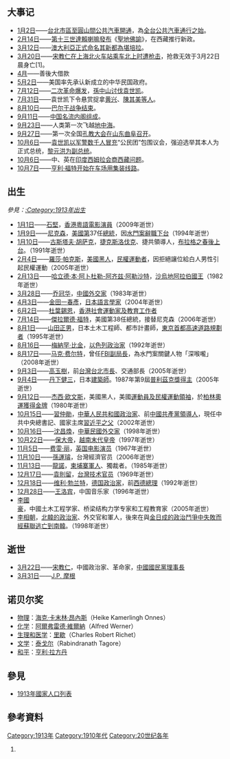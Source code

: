 ## 大事记

  - [1月2日](../Page/1月2日.md "wikilink")——[台北市區至](../Page/台北市.md "wikilink")[圓山間](../Page/圓山.md "wikilink")[公共汽車開通](../Page/公共汽車.md "wikilink")，為[全台公共汽車通行之始](../Page/台灣.md "wikilink")。
  - [2月14日](../Page/2月14日.md "wikilink")——[第十三世達賴喇嘛發布](../Page/第十三世達賴喇嘛.md "wikilink")《[聖地佛諭](../Page/聖地佛諭.md "wikilink")》，在西藏推行新政。
  - [3月12日](../Page/3月12日.md "wikilink")——[澳大利亞正式命名其新都為](../Page/澳大利亞.md "wikilink")[堪培拉](../Page/堪培拉.md "wikilink")。
  - [3月20日](../Page/3月20日.md "wikilink")——[宋教仁在上海北火车站乘车北上时遭枪击](../Page/宋教仁.md "wikilink")，抢救无效于3月22日晨身亡\[1\]。
  - [4月](../Page/4月.md "wikilink")——善後大借款
  - [5月2日](../Page/5月2日.md "wikilink")——美国率先承认新成立的中华民国政府。
  - [7月12日](../Page/7月12日.md "wikilink")——[二次革命爆发](../Page/二次革命.md "wikilink")，[孫中山讨伐](../Page/孫中山.md "wikilink")[袁世凯](../Page/袁世凯.md "wikilink")。
  - [7月31日](../Page/7月31日.md "wikilink")——袁世凯下令悬赏捉拿[黄兴](../Page/黄兴.md "wikilink")、[陳其美等人](../Page/陳其美.md "wikilink")。
  - [8月10日](../Page/8月10日.md "wikilink")——[巴尔干战争结束](../Page/巴尔干战争.md "wikilink")。
  - [9月11日](../Page/9月11日.md "wikilink")——[中国](../Page/中国.md "wikilink")[名流内阁组成](../Page/名流内阁.md "wikilink")。
  - [9月23日](../Page/9月23日.md "wikilink")——人类第一次飞越[地中海](../Page/地中海.md "wikilink")。
  - [9月27日](../Page/9月27日.md "wikilink")——第一次全国[孔教大会在山东曲阜召开](../Page/孔教.md "wikilink")。
  - [10月6日](../Page/10月6日.md "wikilink")——[袁世凯以军警数千人冒充](../Page/袁世凯.md "wikilink")“公民团”包围议会，强迫选举其本人为正式总统，[黎元洪为副总统](../Page/黎元洪.md "wikilink")。
  - [10月6日](../Page/10月6日.md "wikilink")——中、英在[印度](../Page/印度.md "wikilink")[西姆拉会商](../Page/西姆拉.md "wikilink")[西藏问题](../Page/西藏问题.md "wikilink")。
  - [10月7日](../Page/10月7日.md "wikilink")——[亨利·福特开始在车场用集装线路](../Page/亨利·福特.md "wikilink")。

## 出生

*參見：[:Category:1913年出生](https://zh.wikipedia.org/wiki/Category:1913年出生 "wikilink")*

  - [1月1日](../Page/1月1日.md "wikilink")——[石堅](../Page/石堅.md "wikilink")，[香港粵語電影演員](../Page/香港.md "wikilink")（2009年逝世）
  - [1月9日](../Page/1月9日.md "wikilink")——[尼克森](../Page/尼克森.md "wikilink")，[美國第](../Page/美國.md "wikilink")37任[總統](../Page/美國總統.md "wikilink")，因[水門案辭職下台](../Page/水門案.md "wikilink")（1994年逝世）
  - [1月10日](../Page/1月10日.md "wikilink")——[古斯塔夫·胡萨克](../Page/古斯塔夫·胡萨克.md "wikilink")，[捷克斯洛伐克](../Page/捷克斯洛伐克.md "wikilink")、捷共領導人，[布拉格之春後上台](../Page/布拉格之春.md "wikilink")。（1991年逝世）
  - [2月4日](../Page/2月4日.md "wikilink")——[羅莎·帕克斯](../Page/羅莎·帕克斯.md "wikilink")，[美國黑人](../Page/美國黑人.md "wikilink")，[民權運動者](../Page/民權運動.md "wikilink")，因拒絕讓位給白人男性引起民權運動（2005年逝世）
  - [2月13日](../Page/2月13日.md "wikilink")——[哈立德·本·阿卜杜勒-阿齐兹·阿勒沙特](../Page/哈立德·本·阿卜杜勒-阿齐兹·阿勒沙特.md "wikilink")，[沙烏地阿拉伯國王](../Page/沙烏地阿拉伯.md "wikilink")（1982年逝世）
  - [3月28日](../Page/3月28日.md "wikilink")——[乔冠华](../Page/乔冠华.md "wikilink")，[中國外交家](../Page/中國.md "wikilink")（1983年逝世）
  - [4月3日](../Page/4月3日.md "wikilink")——[金田一春彥](../Page/金田一春彥.md "wikilink")，[日本語言學家](../Page/日本.md "wikilink")（2004年逝世）
  - [6月2日](../Page/6月2日.md "wikilink")——[杜葉錫恩](../Page/杜葉錫恩.md "wikilink")，[香港社會運動家及教育工作者](../Page/香港.md "wikilink")
  - [7月14日](../Page/7月14日.md "wikilink")——[傑拉爾德·福特](../Page/傑拉爾德·福特.md "wikilink")，美國第38任總統，接替尼克森（2006年逝世）
  - [8月1日](../Page/8月1日.md "wikilink")——[山田正男](../Page/山田正男.md "wikilink")，日本土木工程師、都市計畫師，[東京](../Page/東京.md "wikilink")[首都高速道路規劃者](../Page/首都高速道路.md "wikilink")（1995年逝世）
  - [8月16日](../Page/8月16日.md "wikilink")——[梅納罕·比金](../Page/梅纳赫姆·贝京.md "wikilink")，[以色列政治家](../Page/以色列.md "wikilink")（1992年逝世）
  - [8月17日](../Page/8月17日.md "wikilink")——[马克·费尔特](../Page/马克·费尔特.md "wikilink")，曾任[FBI副局長](../Page/FBI.md "wikilink")，為水門案關鍵人物「深喉嚨」（2008年逝世）
  - [9月3日](../Page/9月3日.md "wikilink")——[高玉樹](../Page/高玉樹.md "wikilink")，前[台灣](../Page/台灣.md "wikilink")[台北市長](../Page/台北市長.md "wikilink")、交通部長（2005年逝世）
  - [9月4日](../Page/9月4日.md "wikilink")——[丹下健三](../Page/丹下健三.md "wikilink")，日本[建築師](../Page/建築師.md "wikilink")。1987年第9屆[普利茲克獎得主](../Page/普利茲克獎.md "wikilink")（2005年逝世）
  - [9月12日](../Page/9月12日.md "wikilink")——[杰西·欧文斯](../Page/杰西·欧文斯.md "wikilink")，美國黑人，美國[運動員及民權運動領袖](../Page/運動員.md "wikilink")，於[柏林奧運獲得金牌](../Page/柏林奧運.md "wikilink")（1980年逝世）
  - [10月15日](../Page/10月15日.md "wikilink")——[習仲勛](../Page/習仲勛.md "wikilink")，[中華人民共和國政治家](../Page/中華人民共和國.md "wikilink")、前[中國共產黨領導人](../Page/中國共產黨.md "wikilink")，現任中共中央總書記、國家主席[習近平之父](../Page/習近平.md "wikilink")（2002年逝世）
  - [10月16日](../Page/10月16日.md "wikilink")——[沈昌煥](../Page/沈昌煥.md "wikilink")，[中華民國外交家](../Page/中華民國.md "wikilink")（1998年逝世）
  - [10月22日](../Page/10月22日.md "wikilink")——[保大帝](../Page/保大帝.md "wikilink")，[越南末代皇帝](../Page/越南.md "wikilink")（1997年逝世）
  - [11月5日](../Page/11月5日.md "wikilink")——[费雯·丽](../Page/费雯·丽.md "wikilink")，[英国电影演员](../Page/英国.md "wikilink")（1967年逝世）
  - [11月10日](../Page/11月10日.md "wikilink")——[孫運璿](../Page/孫運璿.md "wikilink")，台灣經濟官员（2006年逝世）
  - [11月13日](../Page/11月13日.md "wikilink")——[龍諾](../Page/龍諾.md "wikilink")，[柬埔寨軍人](../Page/柬埔寨.md "wikilink")、獨裁者。（1985年逝世）
  - [12月17日](../Page/12月17日.md "wikilink")——[袁則留](../Page/袁則留.md "wikilink")，[台灣技术官员](../Page/台灣.md "wikilink")（1969年逝世）
  - [12月18日](../Page/12月18日.md "wikilink")——[维利·勃兰特](../Page/维利·勃兰特.md "wikilink")，[德国政治家](../Page/德国.md "wikilink")，前[西德總理](../Page/西德.md "wikilink")（1992年逝世）
  - [12月28日](../Page/12月28日.md "wikilink")——[王洛宾](../Page/王洛宾.md "wikilink")，中国音乐家（1996年逝世）
  - [李國豪](../Page/李国豪_\(学者\).md "wikilink")，中國土木工程学家、桥梁结构力学专家和工程教育家（2005年逝世）
  - [李相朝](../Page/李相朝.md "wikilink")，[北韓的政治家](../Page/北韓.md "wikilink")、外交官和軍人，後來在與[金日成的政治鬥爭中失敗而經蘇聯逃亡到南韓](../Page/金日成.md "wikilink")。（1998年逝世）

## 逝世

  - [3月22日](../Page/3月22日.md "wikilink")——[宋教仁](../Page/宋教仁.md "wikilink")，中國政治家、革命家，[中國國民黨理事長](../Page/中國國民黨.md "wikilink")
  - [3月31日](../Page/3月31日.md "wikilink")——[J.P.
    摩根](../Page/摩根.md "wikilink")

## 诺贝尔奖

  - [物理](../Page/诺贝尔物理学奖.md "wikilink")：[海克·卡末林·昂內斯](../Page/海克·卡末林·昂內斯.md "wikilink")（Heike
    Kamerlingh Onnes）
  - [化学](../Page/诺贝尔化学奖.md "wikilink")：[阿爾弗雷德·維爾納](../Page/阿爾弗雷德·維爾納.md "wikilink")（Alfred
    Werner）
  - [生理和医学](../Page/诺贝尔生理学或医学奖.md "wikilink")：[里歇](../Page/里歇.md "wikilink")（Charles
    Robert Richet）
  - [文学](../Page/诺贝尔文学奖.md "wikilink")：[泰戈尔](../Page/罗宾德拉纳特·泰戈尔.md "wikilink")（Rabindranath
    Tagore）
  - [和平](../Page/诺贝尔和平奖.md "wikilink")：[亨利·拉方丹](../Page/亨利·拉方丹.md "wikilink")

## 參見

  - [1913年國家人口列表](../Page/1913年國家人口列表.md "wikilink")

## 參考資料

[Category:1913年](https://zh.wikipedia.org/wiki/Category:1913年 "wikilink")
[Category:1910年代](https://zh.wikipedia.org/wiki/Category:1910年代 "wikilink")
[Category:20世纪各年](https://zh.wikipedia.org/wiki/Category:20世纪各年 "wikilink")

1.